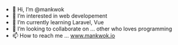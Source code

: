 - 👋 Hi, I’m @mankwok
- 👀 I’m interested in web developement
- 🌱 I’m currently learning Laravel, Vue
- 💞️ I’m looking to collaborate on ... other who loves programming
- 📫 How to reach me ... www.mankwok.io

<!---
mankwok/mankwok is a ✨ special ✨ repository because its `README.md` (this file) appears on your GitHub profile.
You can click the Preview link to take a look at your changes.
--->
